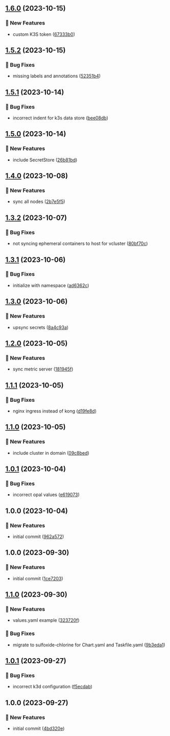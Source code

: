 ## [1.6.0](https://github.com/AtomiCloud/sulfoxide.iodine/compare/v1.5.2...v1.6.0) (2023-10-15)


### 🚀 New Features

* custom K3S token ([67333b0](https://github.com/AtomiCloud/sulfoxide.iodine/commit/67333b0d054aeda26ba28f743838b63b351d53db))

## [1.5.2](https://github.com/AtomiCloud/sulfoxide.iodine/compare/v1.5.1...v1.5.2) (2023-10-15)


### 🐛 Bug Fixes

* missing labels and annotations ([52351b4](https://github.com/AtomiCloud/sulfoxide.iodine/commit/52351b441131f8d937b88336e83d3044d1b7dcd5))

## [1.5.1](https://github.com/AtomiCloud/sulfoxide.iodine/compare/v1.5.0...v1.5.1) (2023-10-14)


### 🐛 Bug Fixes

* incorrect indent for k3s data store ([bee08db](https://github.com/AtomiCloud/sulfoxide.iodine/commit/bee08dbc31563f3610b23ea8fc5083a15bfd309e))

## [1.5.0](https://github.com/AtomiCloud/sulfoxide.iodine/compare/v1.4.0...v1.5.0) (2023-10-14)


### 🚀 New Features

* include SecretStore ([26b81bd](https://github.com/AtomiCloud/sulfoxide.iodine/commit/26b81bd0b7fa731fe3ac79d123225e69267555f7))

## [1.4.0](https://github.com/AtomiCloud/sulfoxide.iodine/compare/v1.3.2...v1.4.0) (2023-10-08)


### 🚀 New Features

* sync all nodes ([2b7e5f5](https://github.com/AtomiCloud/sulfoxide.iodine/commit/2b7e5f5b70fc9782e01735d827a774d8d9fa564d))

## [1.3.2](https://github.com/AtomiCloud/sulfoxide.iodine/compare/v1.3.1...v1.3.2) (2023-10-07)


### 🐛 Bug Fixes

* not syncing ephemeral containers to host for vcluster ([80bf70c](https://github.com/AtomiCloud/sulfoxide.iodine/commit/80bf70cf78469c83b4c4f7454b9bea659f957178))

## [1.3.1](https://github.com/AtomiCloud/sulfoxide.iodine/compare/v1.3.0...v1.3.1) (2023-10-06)


### 🐛 Bug Fixes

* initialize with namespace ([ad6362c](https://github.com/AtomiCloud/sulfoxide.iodine/commit/ad6362c65cbb7e5e394db7ab6d318e27c5ff2f1c))

## [1.3.0](https://github.com/AtomiCloud/sulfoxide.iodine/compare/v1.2.0...v1.3.0) (2023-10-06)


### 🚀 New Features

* upsync secrets ([8a4c93a](https://github.com/AtomiCloud/sulfoxide.iodine/commit/8a4c93a9a0ce8ff77d89495790cfc0d2873f44a3))

## [1.2.0](https://github.com/AtomiCloud/sulfoxide.iodine/compare/v1.1.1...v1.2.0) (2023-10-05)


### 🚀 New Features

* sync metric server ([181945f](https://github.com/AtomiCloud/sulfoxide.iodine/commit/181945f0728a324c1cdf4de3bb56bdbd44a98c4d))

## [1.1.1](https://github.com/AtomiCloud/sulfoxide.iodine/compare/v1.1.0...v1.1.1) (2023-10-05)


### 🐛 Bug Fixes

* nginx ingress instead of kong ([d19fe8d](https://github.com/AtomiCloud/sulfoxide.iodine/commit/d19fe8d13fb975188514fffee12b17c80bdcad91))

## [1.1.0](https://github.com/AtomiCloud/sulfoxide.iodine/compare/v1.0.1...v1.1.0) (2023-10-05)


### 🚀 New Features

* include cluster in domain ([09c8bed](https://github.com/AtomiCloud/sulfoxide.iodine/commit/09c8bed09977e450532011a2dbd64f160371e05e))

## [1.0.1](https://github.com/AtomiCloud/sulfoxide.iodine/compare/v1.0.0...v1.0.1) (2023-10-04)


### 🐛 Bug Fixes

* incorrect opal values ([e619073](https://github.com/AtomiCloud/sulfoxide.iodine/commit/e6190737b15e0539981d2a0b073db8d39f339d60))

## 1.0.0 (2023-10-04)


### 🚀 New Features

* initial commit ([962a572](https://github.com/AtomiCloud/sulfoxide.iodine/commit/962a5721d4318ff039d39709255db7dab9afca43))

## 1.0.0 (2023-09-30)


### 🚀 New Features

* initial commit ([1ce7203](https://github.com/AtomiCloud/sulfoxide.cobalt/commit/1ce720327fc3d1bd10bd21b6f8d5042dc202dd96))

## [1.1.0](https://github.com/AtomiCloud/sulfoxide.chlorine/compare/v1.0.1...v1.1.0) (2023-09-30)


### 🚀 New Features

* values.yaml example ([323720f](https://github.com/AtomiCloud/sulfoxide.chlorine/commit/323720fc32f4f05d58cafe3ecaa12a7a7ec4dfdd))


### 🐛 Bug Fixes

* migrate to sulfoxide-chlorine for Chart.yaml and Taskfile.yaml ([9b3eda1](https://github.com/AtomiCloud/sulfoxide.chlorine/commit/9b3eda1524b02ae9ff2a82fcc227bb8d2f6e4b9c))

## [1.0.1](https://github.com/AtomiCloud/sulfoxide.chlorine/compare/v1.0.0...v1.0.1) (2023-09-27)


### 🐛 Bug Fixes

* incorrect k3d configuration ([f5ecdab](https://github.com/AtomiCloud/sulfoxide.chlorine/commit/f5ecdab1de6097ee04e32afe9337feb2bd2d6821))

## 1.0.0 (2023-09-27)


### 🚀 New Features

* initial commit ([4bd320e](https://github.com/AtomiCloud/sulfoxide.chlorine/commit/4bd320e576c1afee2e23ab0ff6409d906ec1defd))
